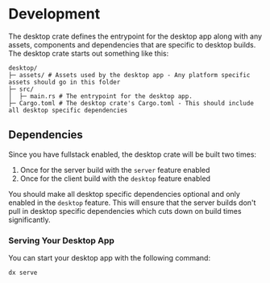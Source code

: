 # Development

The desktop crate defines the entrypoint for the desktop app along with any assets, components and dependencies that are specific to desktop builds. The desktop crate starts out something like this:

```
desktop/
├─ assets/ # Assets used by the desktop app - Any platform specific assets should go in this folder
├─ src/
│  ├─ main.rs # The entrypoint for the desktop app.
├─ Cargo.toml # The desktop crate's Cargo.toml - This should include all desktop specific dependencies
```

## Dependencies
Since you have fullstack enabled, the desktop crate will be built two times:
1. Once for the server build with the `server` feature enabled
2. Once for the client build with the `desktop` feature enabled

You should make all desktop specific dependencies optional and only enabled in the `desktop` feature. This will ensure that the server builds don't pull in desktop specific dependencies which cuts down on build times significantly.

### Serving Your Desktop App

You can start your desktop app with the following command:

```bash
dx serve
```
